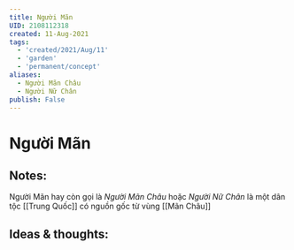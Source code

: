 ```yaml
---
title: Người Mãn
UID: 2108112318
created: 11-Aug-2021
tags:
  - 'created/2021/Aug/11'
  - 'garden'
  - 'permanent/concept'
aliases:
  - Người Mãn Châu
  - Người Nữ Chân
publish: False
---
```

# Người Mãn

## Notes:
Người Mãn hay còn gọi là *Người Mãn Châu* hoặc *Người Nữ Chân* là một dân tộc [[Trung Quốc]] có nguồn gốc từ vùng [[Mãn Châu]]

## Ideas & thoughts:
